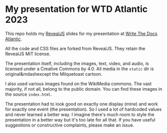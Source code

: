 # My presentation for WTD Atlantic 2023

This repo holds my [RevealJS](https://revealjs) slides for my presentation at [Write The Docs Atlantic](https://www.writethedocs.org/conf/atlantic/2023/).

All the code and CSS files are forked from RevealJS. They retain the RevealJS MIT license.

The presentation itself, including the images, text, video, and audio, is licensed under a Creative Commons by 4.0.
All media in the `static` dir is original&mdashexcept the Milquetoast cartoon.

I also used various images found on the WikiMedia commons. The vast majority, if not all, belong to the public domain. You can find these images in the source `index.html`.

 The presentation had to look good on exactly one display (mine) and work for exactly one event (the presentation). So I used a lot of hardcoded values and never learned a better way. I imagine there's much room to style the presentation in a better way but it's too late for all that. If you have useful suggestions or constructive complaints, please make an issue.
